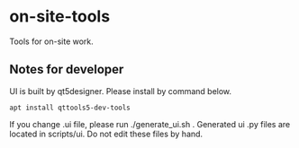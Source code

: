 on-site-tools
====================
Tools for on-site work.

Notes for developer
-----------------------
UI is built by qt5designer. Please install by command below.

```
apt install qttools5-dev-tools
```

If you change .ui file, please run ./generate_ui.sh . Generated ui .py files are located in scripts/ui. Do not edit these files by hand.
